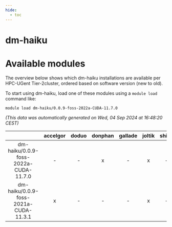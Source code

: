 ```yaml
---
hide:
  - toc
---
```


dm-haiku
========

# Available modules


The overview below shows which dm-haiku installations are available per HPC-UGent Tier-2cluster, ordered based on software version (new to old).

To start using dm-haiku, load one of these modules using a `module load` command like:

```shell
module load dm-haiku/0.0.9-foss-2022a-CUDA-11.7.0
```

*(This data was automatically generated on Wed, 04 Sep 2024 at 16:48:20 CEST)*  

| |accelgor|doduo|donphan|gallade|joltik|shinx|skitty|
| :---: | :---: | :---: | :---: | :---: | :---: | :---: | :---: |
|dm-haiku/0.0.9-foss-2022a-CUDA-11.7.0|-|-|x|-|x|-|-|
|dm-haiku/0.0.9-foss-2021a-CUDA-11.3.1|x|-|-|-|x|-|-|
